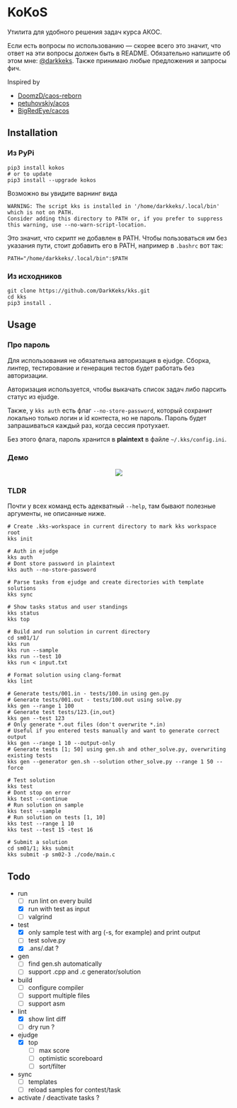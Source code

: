 # KoKoS

Утилита для удобного решения задач курса АКОС.

Если есть вопросы по использованию &mdash; скорее всего это значит, что ответ на эти вопросы должен быть в README.
Обязательно напишите об этом мне: [@darkkeks](https://t.me/darkkeks).
Также принимаю любые предложения и запросы фич.

Inspired by
- [DoomzD/caos-reborn](https://github.com/DoomzD/caos-reborn)
- [petuhovskiy/acos](https://github.com/petuhovskiy/acos)
- [BigRedEye/cacos](https://github.com/BigRedEye/cacos)

## Installation

### Из PyPi

```shell script
pip3 install kokos 
# or to update
pip3 install --upgrade kokos 
```

Возможно вы увидите варнинг вида

```
WARNING: The script kks is installed in '/home/darkkeks/.local/bin' which is not on PATH.
Consider adding this directory to PATH or, if you prefer to suppress this warning, use --no-warn-script-location.
```

Это значит, что скрипт не добавлен в PATH. Чтобы пользоваться им без указания пути, стоит добавить его в PATH, например в `.bashrc` вот так:
```
PATH="/home/darkkeks/.local/bin":$PATH
```

### Из исходников

```shell script
git clone https://github.com/DarkKeks/kks.git
cd kks
pip3 install .
```

## Usage

### Про пароль

Для использования не обязательна авторизация в ejudge.
Сборка, линтер, тестирование и генерация тестов будет работать без авторизации.

Авторизация используется, чтобы выкачать список задач либо парсить статус из ejudge.

Также, у `kks auth` есть флаг `--no-store-password`, который сохранит локально только логин и id контеста, но не пароль.
Пароль будет запрашиваться каждый раз, когда сессия протухает.

Без этого флага, пароль хранится в **plaintext** в файле `~/.kks/config.ini`.

### Демо

<!--suppress HtmlDeprecatedAttribute -->
<p align="center">
    <a href="https://asciinema.org/a/gurNCntp5t6ocRp2dW8vvWO7v" target="_blank">
        <!--suppress HtmlRequiredAltAttribute -->
        <img src="https://asciinema.org/a/gurNCntp5t6ocRp2dW8vvWO7v.svg" />
    </a>
</p>

### TLDR

Почти у всех команд есть адекватный `--help`, там бывают полезные аргументы, не описанные ниже.

```shell script
# Create .kks-workspace in current directory to mark kks workspace root
kks init

# Auth in ejudge
kks auth
# Dont store password in plaintext
kks auth --no-store-password

# Parse tasks from ejudge and create directories with template solutions
kks sync

# Show tasks status and user standings
kks status
kks top

# Build and run solution in current directory
cd sm01/1/
kks run
kks run --sample
kks run --test 10
kks run < input.txt

# Format solution using clang-format
kks lint

# Generate tests/001.in - tests/100.in using gen.py
# Generate tests/001.out - tests/100.out using solve.py
kks gen --range 1 100
# Generate test tests/123.{in,out}
kks gen --test 123
# Only generate *.out files (don't overwrite *.in)
# Useful if you entered tests manually and want to generate correct output
kks gen --range 1 10 --output-only
# Generate tests [1; 50] using gen.sh and other_solve.py, overwriting existing tests
kks gen --generator gen.sh --solution other_solve.py --range 1 50 --force

# Test solution
kks test
# Dont stop on error
kks test --continue
# Run solution on sample
kks test --sample
# Run solution on tests [1, 10]
kks test --range 1 10
kks test --test 15 -test 16

# Submit a solution
cd sm01/1; kks submit
kks submit -p sm02-3 ./code/main.c

```

## Todo
- run
    - [ ] run lint on every build
    - [x] run with test as input
    - [ ] valgrind
- test
    - [x] only sample test with arg (-s, for example) and print output
    - [ ] test solve.py
    - [x] .ans/.dat ?
- gen
    - [ ] find gen.sh automatically
    - [ ] support .cpp and .c generator/solution
- build
    - [ ] configure compiler
    - [ ] support multiple files
    - [ ] support asm
- lint
    - [x] show lint diff
    - [ ] dry run ?
- ejudge
    - [x] top
        - [ ] max score
        - [ ] optimistic scoreboard
        - [ ] sort/filter
- sync
    - [ ] templates
    - [ ] reload samples for contest/task
- activate / deactivate tasks ?
